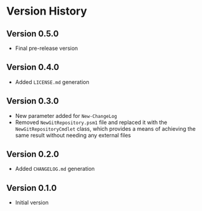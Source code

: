 # Version History

## Version 0.5.0
- Final pre-release version

## Version 0.4.0
- Added `LICENSE.md` generation

## Version 0.3.0
- New parameter added for `New-ChangeLog`
- Removed `NewGitRepository.psm1` file and replaced it with the `NewGitRepositoryCmdlet` class, which provides a means of achieving the same result without needing any external files

## Version 0.2.0
- Added `CHANGELOG.md` generation

## Version 0.1.0
- Initial version
